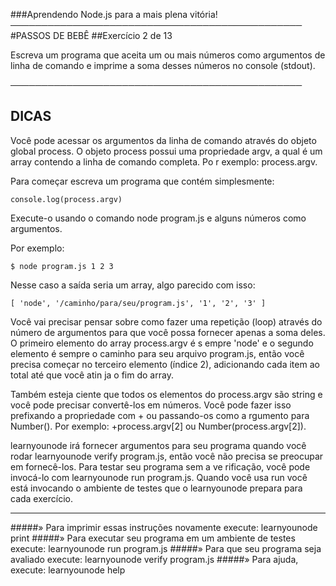 
 ###Aprendendo Node.js para a mais plena vitória!
───────────────────────────────────────────────
 #PASSOS DE BEBÊ
 ##Exercício 2 de 13

Escreva um programa que aceita um ou mais números como argumentos de linha de comando e imprime a soma desses números no console (stdout).

───────────────────────────────────────────────

## DICAS

Você pode acessar os argumentos da linha de comando através do objeto global process. O objeto process possui uma propriedade argv, a qual é um array contendo a linha de comando completa. Po
r exemplo: process.argv.

Para começar escreva um programa que contém simplesmente:

    console.log(process.argv)

Execute-o usando o comando node program.js e alguns números como argumentos.

Por exemplo:

    $ node program.js 1 2 3

Nesse caso a saída seria um array, algo parecido com isso:

    [ 'node', '/caminho/para/seu/program.js', '1', '2', '3' ]

Você vai precisar pensar sobre como fazer uma repetição (loop) através do número de argumentos para que você possa fornecer apenas a soma deles. O primeiro elemento do array process.argv é s
empre 'node' e o segundo elemento é sempre o caminho para seu arquivo program.js, então você precisa começar no terceiro elemento (índice 2), adicionando cada item ao total até que você atin
ja o fim do array.

Também esteja ciente que todos os elementos do process.argv são string e você pode precisar convertê-los em números. Você pode fazer isso prefixando a propriedade com + ou passando-os como a
rgumento para Number(). Por exemplo: +process.argv[2] ou Number(process.argv[2]).

learnyounode irá fornecer argumentos para seu programa quando você rodar learnyounode verify program.js, então você não precisa se preocupar em fornecê-los. Para testar seu programa sem a ve
rificação, você pode invocá-lo com learnyounode run program.js. Quando você usa run você está invocando o ambiente de testes que o learnyounode prepara para cada exercício.

-------------------------------------------------------------------------------

 #####» Para imprimir essas instruções novamente execute: learnyounode print
 #####» Para executar seu programa em um ambiente de testes execute: learnyounode run program.js
 #####» Para que seu programa seja avaliado execute: learnyounode verify program.js
 #####» Para ajuda, execute: learnyounode help
